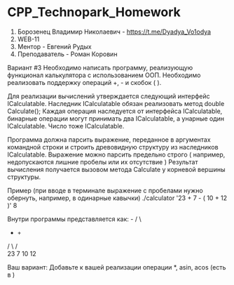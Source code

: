 # CPP_Technopark_Homework

1. Борозенец Владимир Николаевич - https://t.me/Dyadya_Vo1odya
2. WEB-11
3. Ментор - Евгений Рудых
4. Преподаватель - Роман Коровин

Вариант #3
Необходимо написать программу, реализующую функционал калькулятора с использованием ООП.
Необходимо реализовать поддержку операций +, - и скобок ( ).

Для реализации вычислений утверждается следующий интерфейс ICalculatable.
Наследник ICalculatable обязан реализовать метод double Calculate();
Каждая операция наследуется от интерфейса ICalculatable, бинарные операции могут принимать два ICalculatable, а унарные один ICalculatable.
Число тоже ICalculatable.

Программа должна парсить выражение, переданное в аргументах командной строки и строить древовидную структуру из наследников ICalculatable.
Выражение можно парсить предельно строго ( например, недопускаются лишние пробелы или их отсутствие )
Результат вычисления получается вызовом метода Calculate у корневой вершины структуры.

Пример (при вводе в терминале выражение с пробелами нужно обернуть, например, в одинарные кавычки)
./calculator '23 + 7 - ( 10 + 12 )'
8

Внутри программы представляется как:
      -
    /   \
   +     +
  / \   / \
23   7 10 12

Ваш вариант:
Добавьте к вашей реализации операции *, asin, acos (есть в <cmath>)
